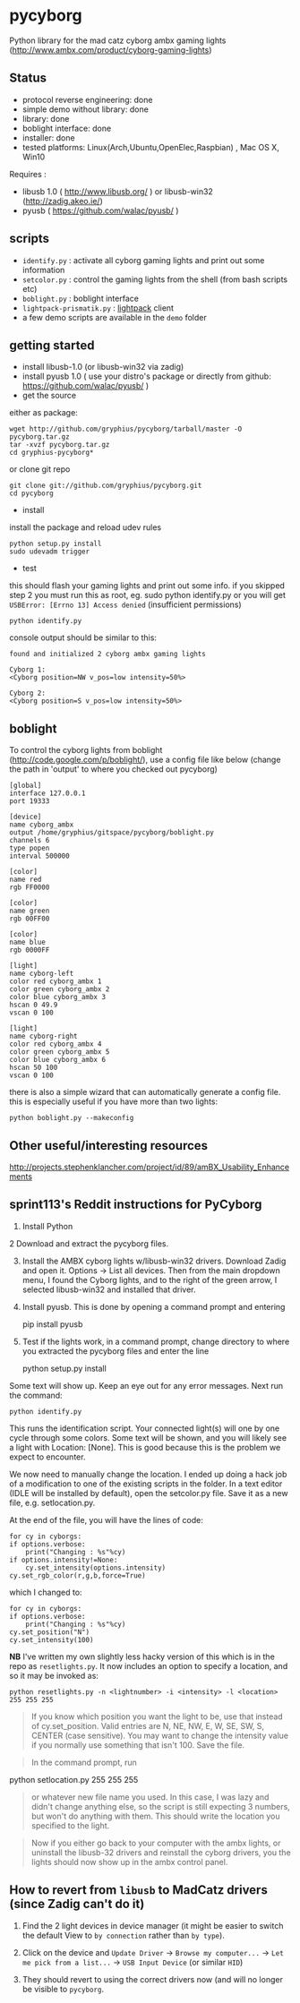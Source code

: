 # pycyborg

Python library for the mad catz cyborg ambx gaming lights 
(http://www.ambx.com/product/cyborg-gaming-lights)

## Status
 - protocol reverse engineering: done
 - simple demo without library: done
 - library: done
 - boblight interface: done
 - installer: done
 - tested platforms: Linux(Arch,Ubuntu,OpenElec,Raspbian) , Mac OS X, Win10

Requires : 
 - libusb 1.0 ( http://www.libusb.org/ ) or libusb-win32 (http://zadig.akeo.ie/)
 - pyusb  ( https://github.com/walac/pyusb/ )

## scripts

* ```identify.py``` : activate all cyborg gaming lights and print out some information
* ```setcolor.py``` : control the gaming lights from the shell (from bash scripts etc) 
* ```boblight.py``` : boblight interface
* ```lightpack-prismatik.py``` : [lightpack](http://lightpack.tv/index.php) client
* a few demo scripts are available in the ```demo``` folder 

## getting started

* install libusb-1.0 (or libusb-win32 via zadig)
* install pyusb 1.0 ( use your distro's package or directly from  github: https://github.com/walac/pyusb/ )
* get the source

either as package:

    wget http://github.com/gryphius/pycyborg/tarball/master -O pycyborg.tar.gz
    tar -xvzf pycyborg.tar.gz
    cd gryphius-pycyborg*
    
or clone git repo

    git clone git://github.com/gryphius/pycyborg.git
    cd pycyborg


* install

install the package and reload udev rules

    python setup.py install
    sudo udevadm trigger

* test

this should flash your gaming lights and print out some info. 
if you skipped step 2 you must run this as root, eg. sudo python identify.py or you will get ```USBError: [Errno 13] Access denied``` (insufficient permissions)

    python identify.py
 

console output should be similar to this:

    found and initialized 2 cyborg ambx gaming lights
    	
    Cyborg 1: 
    <Cyborg position=NW v_pos=low intensity=50%>
    
    Cyborg 2: 
    <Cyborg position=S v_pos=low intensity=50%>


## boblight

To control the cyborg lights from boblight (http://code.google.com/p/boblight/), use a config file like below
(change the path in 'output' to where you checked out pycyborg)


	[global]
	interface 127.0.0.1
	port 19333
	
	[device]
	name cyborg_ambx
	output /home/gryphius/gitspace/pycyborg/boblight.py
	channels 6
	type popen
	interval 500000
	
	[color]
	name red
	rgb FF0000
	
	[color]
	name green
	rgb 00FF00
	
	[color]
	name blue
	rgb 0000FF
	
	[light]
	name cyborg-left
	color red cyborg_ambx 1
	color green cyborg_ambx 2
	color blue cyborg_ambx 3
	hscan 0 49.9
	vscan 0 100
	
	[light]
	name cyborg-right
	color red cyborg_ambx 4
	color green cyborg_ambx 5
	color blue cyborg_ambx 6
	hscan 50 100
	vscan 0 100


there is also a simple wizard that can automatically generate a config file. this is especially useful if you have more than two lights: 


    python boblight.py --makeconfig
 

## Other useful/interesting resources
http://projects.stephenklancher.com/project/id/89/amBX_Usability_Enhancements

## sprint113's Reddit instructions for PyCyborg
1. Install Python

2 Download and extract the pycyborg files.

3. Install the AMBX cyborg lights w/libusb-win32 drivers. Download Zadig and open it. Options -> List all devices. Then from the main dropdown menu, I found the Cyborg lights, and to the right of the green arrow, I selected libusb-win32 and installed that driver.

4. Install pyusb. This is done by opening a command prompt and entering

    pip install pyusb

5. Test if the lights work, in a command prompt, change directory to where you extracted the pycyborg files and enter the line

    python setup.py install

Some text will show up. Keep an eye out for any error messages. Next run the command:

    python identify.py

This runs the identification script. Your connected light(s) will one by one cycle through some colors. Some text will be shown, and you will likely see a light with Location: [None]. This is good because this is the problem we expect to encounter.

We now need to manually change the location. I ended up doing a hack job of a modification to one of the existing scripts in the folder. In a text editor (IDLE will be installed by default), open the setcolor.py file. Save it as a new file, e.g. setlocation.py.

At the end of the file, you will have the lines of code:

    for cy in cyborgs:
    if options.verbose:
        print("Changing : %s"%cy)
    if options.intensity!=None:
        cy.set_intensity(options.intensity)
    cy.set_rgb_color(r,g,b,force=True)

which I changed to:

    for cy in cyborgs:
    if options.verbose:
        print("Changing : %s"%cy)
    cy.set_position("N")
    cy.set_intensity(100)

**NB** I've written my own slightly less hacky version of this which is in the repo as `resetlights.py`. It now includes an option to specify a location, and so it may be invoked as:

    python resetlights.py -n <lightnumber> -i <intensity> -l <location> 255 255 255

>If you know which position you want the light to be, use that instead of cy.set_position. Valid entries are N, NE, NW, E, W, SE, SW, S, CENTER (case sensitive). You may want to change the intensity value if you normally use something that isn't 100. Save the file.

>In the command prompt, run

   python setlocation.py 255 255 255

>or whatever new file name you used. In this case, I was lazy and didn't change anything else, so the script is still expecting 3 numbers, but won't do anything with them. This should write the location you specified to the light.

>Now if you either go back to your computer with the ambx lights, or uninstall the libusb-32 drivers and reinstall the cyborg drivers, you the lights should now show up in the ambx control panel.


## How to revert from `libusb` to MadCatz drivers (since Zadig can't do it)

1. Find the 2 light devices in device manager (it might be easier to switch the default View to `by connection` rather than `by type`).

2. Click on the device and `Update Driver` -> `Browse my computer...` ->  `Let me pick from a list...` -> `USB Input Device` (or similar `HID`)

3. They should revert to using the correct drivers now (and will no longer be visible to `pycyborg`.



